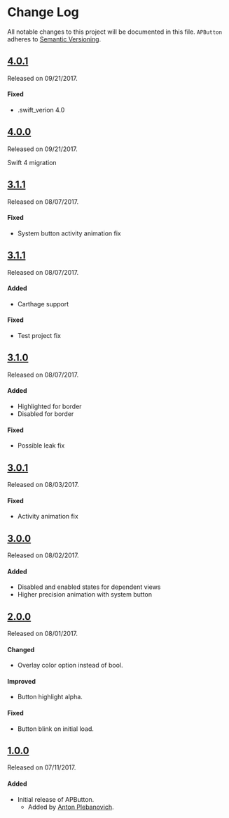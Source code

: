 # Change Log
All notable changes to this project will be documented in this file.
`APButton` adheres to [Semantic Versioning](http://semver.org/).

## [4.0.1](https://github.com/APUtils/APButton/releases/tag/4.0.1)
Released on 09/21/2017.

#### Fixed
- .swift_verion 4.0


## [4.0.0](https://github.com/APUtils/APButton/releases/tag/4.0.0)
Released on 09/21/2017.

Swift 4 migration


## [3.1.1](https://github.com/APUtils/APButton/releases/tag/3.1.1)
Released on 08/07/2017.

#### Fixed
- System button activity animation fix


## [3.1.1](https://github.com/APUtils/APButton/releases/tag/3.1.1)
Released on 08/07/2017.

#### Added
- Carthage support

#### Fixed
- Test project fix


## [3.1.0](https://github.com/APUtils/APButton/releases/tag/3.1.0)
Released on 08/07/2017.

#### Added
- Highlighted for border
- Disabled for border

#### Fixed
- Possible leak fix


## [3.0.1](https://github.com/APUtils/APButton/releases/tag/3.0.1)
Released on 08/03/2017.

#### Fixed
- Activity animation fix


## [3.0.0](https://github.com/APUtils/APButton/releases/tag/3.0.0)
Released on 08/02/2017.

#### Added
- Disabled and enabled states for dependent views
- Higher precision animation with system button


## [2.0.0](https://github.com/APUtils/APButton/releases/tag/2.0.0)
Released on 08/01/2017.

#### Changed
- Overlay color option instead of bool.

#### Improved
- Button highlight alpha.

#### Fixed
- Button blink on initial load.


## [1.0.0](https://github.com/APUtils/APButton/releases/tag/1.0.0)
Released on 07/11/2017.

#### Added
- Initial release of APButton.
  - Added by [Anton Plebanovich](https://github.com/anton-plebanovich).
